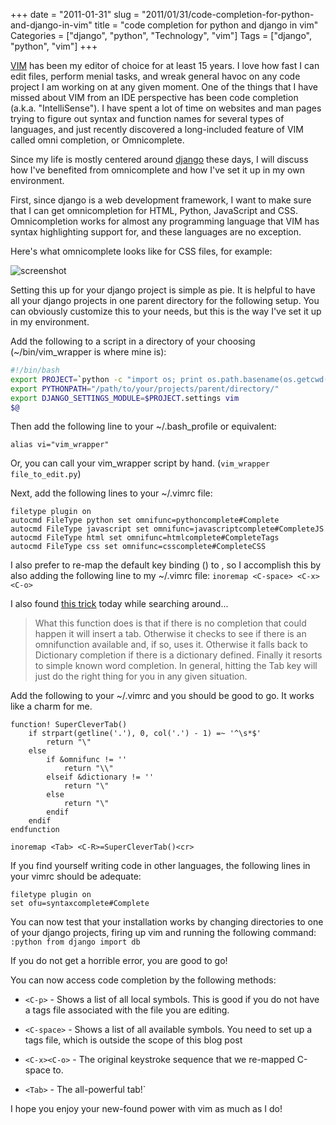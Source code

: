 +++
date = "2011-01-31"
slug = "2011/01/31/code-completion-for-python-and-django-in-vim"
title = "code completion for python and django in vim"
Categories = ["django", "python", "Technology", "vim"]
Tags = ["django", "python", "vim"]
+++

[VIM](http://www.vim.org/) has been my editor of choice for at least 15 years. I love how fast I can edit files, perform menial tasks, and wreak general havoc on any code project I am working on at any given moment. One of the things that I have missed about VIM from an IDE perspective has been code completion (a.k.a. "IntelliSense"). I have spent a lot of time on websites and man pages trying to figure out syntax and function names for several types of languages, and just recently discovered a long-included feature of VIM called omni completion, or Omnicomplete.

Since my life is mostly centered around [django](http://www.djangoproject.com) these days, I will discuss how I've benefited from omnicomplete and how I've set it up in my own environment.

First, since django is a web development framework, I want to make sure that I can get omnicompletion for HTML, Python, JavaScript and CSS. Omnicompletion works for almost any programming language that VIM has syntax highlighting support for, and these languages are no exception.



Here's what omnicomplete looks like for CSS files, for example:

![screenshot](http://www.belchak.com/wp-content/uploads/2011/01/Screen-shot-2011-01-30-at-3.37.00-PM-1-30-11-300x213.png)

Setting this up for your django project is simple as pie. It is helpful to have all your django projects in one parent directory for the following setup. You can obviously customize this to your needs, but this is the way I've set it up in my environment.

Add the following to a script in a directory of your choosing (~/bin/vim_wrapper is where mine is):

```bash
#!/bin/bash
export PROJECT=`python -c "import os; print os.path.basename(os.getcwd())"`
export PYTHONPATH="/path/to/your/projects/parent/directory/"
export DJANGO_SETTINGS_MODULE=$PROJECT.settings vim
$@
```


Then add the following line to your ~/.bash_profile or equivalent:

`alias vi="vim_wrapper"`

Or, you can call your vim_wrapper script by hand. (`vim_wrapper file_to_edit.py`)

Next, add the following lines to your ~/.vimrc file:


```vim
filetype plugin on
autocmd FileType python set omnifunc=pythoncomplete#Complete
autocmd FileType javascript set omnifunc=javascriptcomplete#CompleteJS
autocmd FileType html set omnifunc=htmlcomplete#CompleteTags
autocmd FileType css set omnifunc=csscomplete#CompleteCSS
```

I also prefer to re-map the default key binding (<C-x><C-o>) to <C-space>, so I accomplish this by also adding the following line to my ~/.vimrc file: `inoremap <C-space> <C-x><C-o>`


I also found [this trick](http://blogs.gnome.org/lharris/2008/07/20/code-completion-with-vim-7/) today while searching around...


> What this function does is that if there is no completion that could happen it will insert a tab.  Otherwise it checks to see if there is an omnifunction available and, if so, uses it. Otherwise it falls back to Dictionary completion if there is a dictionary defined.  Finally it resorts to simple known word completion.  In general, hitting the Tab key will just do the right thing for you in any given situation.


Add the following to your ~/.vimrc and you should be good to go. It works like a charm for me.

```vim
function! SuperCleverTab()
    if strpart(getline('.'), 0, col('.') - 1) =~ '^\s*$'
        return "\"
    else
        if &omnifunc != ''
            return "\\"
        elseif &dictionary != ''
            return "\"
        else
            return "\"
        endif
    endif
endfunction

inoremap <Tab> <C-R>=SuperCleverTab()<cr>
```


If you find yourself writing code in other languages, the following lines in your vimrc should be adequate:

```vim
filetype plugin on
set ofu=syntaxcomplete#Complete
```


You can now test that your installation works by changing directories to one of your django projects, firing up vim and running the following command: `:python from django import db`


If you do not get a horrible error, you are good to go!

You can now access code completion by the following methods:

  * `<C-p>` - Shows a list of all local symbols. This is good if you do not have a tags file associated with the file you are editing.

  * `<C-space>` - Shows a list of all available symbols. You need to set up a tags file, which is outside the scope of this blog post

  * `<C-x><C-o>` - The original keystroke sequence that we re-mapped C-space to.

  * `<Tab>` - The all-powerful tab!`


I hope you enjoy your new-found power with vim as much as I do!
